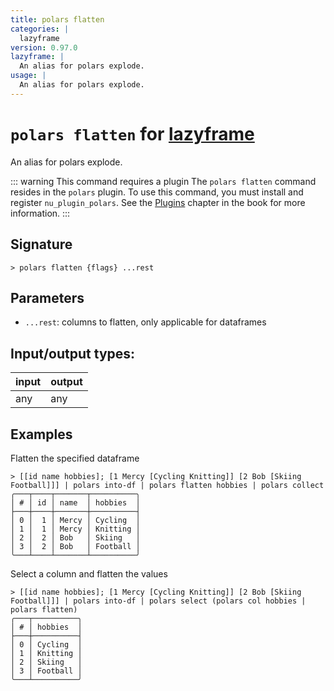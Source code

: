 ```yaml
---
title: polars flatten
categories: |
  lazyframe
version: 0.97.0
lazyframe: |
  An alias for polars explode.
usage: |
  An alias for polars explode.
---
```

<!-- This file is automatically generated. Please edit the command in https://github.com/nushell/nushell instead. -->

# `polars flatten` for [lazyframe](/commands/categories/lazyframe.md)

<div class='command-title'>An alias for polars explode.</div>

::: warning This command requires a plugin
The `polars flatten` command resides in the `polars` plugin.
To use this command, you must install and register `nu_plugin_polars`.
See the [Plugins](/book/plugins.html) chapter in the book for more information.
:::

## Signature

```> polars flatten {flags} ...rest```

## Parameters

 -  `...rest`: columns to flatten, only applicable for dataframes


## Input/output types:

| input | output |
| ----- | ------ |
| any   | any    |

## Examples

Flatten the specified dataframe
```nu
> [[id name hobbies]; [1 Mercy [Cycling Knitting]] [2 Bob [Skiing Football]]] | polars into-df | polars flatten hobbies | polars collect
╭───┬────┬───────┬──────────╮
│ # │ id │ name  │ hobbies  │
├───┼────┼───────┼──────────┤
│ 0 │  1 │ Mercy │ Cycling  │
│ 1 │  1 │ Mercy │ Knitting │
│ 2 │  2 │ Bob   │ Skiing   │
│ 3 │  2 │ Bob   │ Football │
╰───┴────┴───────┴──────────╯

```

Select a column and flatten the values
```nu
> [[id name hobbies]; [1 Mercy [Cycling Knitting]] [2 Bob [Skiing Football]]] | polars into-df | polars select (polars col hobbies | polars flatten)
╭───┬──────────╮
│ # │ hobbies  │
├───┼──────────┤
│ 0 │ Cycling  │
│ 1 │ Knitting │
│ 2 │ Skiing   │
│ 3 │ Football │
╰───┴──────────╯

```
